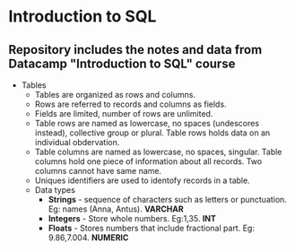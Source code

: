 # Introduction to SQL

## Repository includes the notes and data from Datacamp "Introduction to SQL" course

- Tables
    - Tables are organized as rows and columns.
    - Rows are referred to records and columns as fields.
    - Fields are limited, number of rows are unlimited.
    - Table rows are named as lowercase, no spaces (undescores instead), collective group or plural. Table rows holds data on an individual obdervation.
    - Table columns are named as lowercase, no spaces, singular. Table columns hold one piece of information about all records. Two columns cannot have same name.
    - Uniques identifiers are used to identofy records in a table.
  - Data types
    - **Strings** - sequence of characters such as letters or punctuation. Eg: names (Anna, Antus). **VARCHAR**
    - **Integers** - Store whole numbers. Eg:1,35. **INT**
    - **Floats** - Stores numbers that include fractional part. Eg: 9.86,7.004. **NUMERIC**
